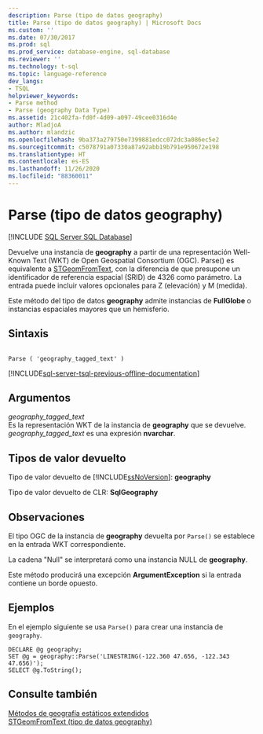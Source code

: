 ```yaml
---
description: Parse (tipo de datos geography)
title: Parse (tipo de datos geography) | Microsoft Docs
ms.custom: ''
ms.date: 07/30/2017
ms.prod: sql
ms.prod_service: database-engine, sql-database
ms.reviewer: ''
ms.technology: t-sql
ms.topic: language-reference
dev_langs:
- TSQL
helpviewer_keywords:
- Parse method
- Parse (geography Data Type)
ms.assetid: 21c402fa-fd0f-4d09-a097-49cee0316d4e
author: MladjoA
ms.author: mlandzic
ms.openlocfilehash: 9ba373a279750e7399881edcc072dc3a086ec5e2
ms.sourcegitcommit: c5078791a07330a87a92abb19b791e950672e198
ms.translationtype: HT
ms.contentlocale: es-ES
ms.lasthandoff: 11/26/2020
ms.locfileid: "88360011"
---
```

# <a name="parse-geography-data-type"></a>Parse (tipo de datos geography)
[!INCLUDE [SQL Server SQL Database](../../includes/applies-to-version/sql-asdb.md)]

Devuelve una instancia de **geography** a partir de una representación Well-Known Text (WKT) de Open Geospatial Consortium (OGC). Parse() es equivalente a [STGeomFromText](../../t-sql/spatial-geography/stgeomfromtext-geography-data-type.md), con la diferencia de que presupone un identificador de referencia espacial (SRID) de 4326 como parámetro. La entrada puede incluir valores opcionales para Z (elevación) y M (medida).
  
Este método del tipo de datos **geography** admite instancias de **FullGlobe** o instancias espaciales mayores que un hemisferio.
  
## <a name="syntax"></a>Sintaxis  
  
```  
  
Parse ( 'geography_tagged_text' )  
```  
  
[!INCLUDE[sql-server-tsql-previous-offline-documentation](../../includes/sql-server-tsql-previous-offline-documentation.md)]

## <a name="arguments"></a>Argumentos
 *geography_tagged_text*  
 Es la representación WKT de la instancia de **geography** que se devuelve. *geography_tagged_text* es una expresión **nvarchar**.  
  
## <a name="return-types"></a>Tipos de valor devuelto  
 Tipo de valor devuelto de [!INCLUDE[ssNoVersion](../../includes/ssnoversion-md.md)]: **geography**  
  
 Tipo de valor devuelto de CLR: **SqlGeography**  
  
## <a name="remarks"></a>Observaciones  
 El tipo OGC de la instancia de **geography** devuelta por `Parse()` se establece en la entrada WKT correspondiente.  
  
 La cadena "Null" se interpretará como una instancia NULL de **geography**.  
  
 Este método producirá una excepción **ArgumentException** si la entrada contiene un borde opuesto.  
  
## <a name="examples"></a>Ejemplos  
 En el ejemplo siguiente se usa `Parse()` para crear una instancia de `geography`.  
  
```  
DECLARE @g geography;   
SET @g = geography::Parse('LINESTRING(-122.360 47.656, -122.343 47.656)');  
SELECT @g.ToString();  
```  
  
## <a name="see-also"></a>Consulte también  
 [Métodos de geografía estáticos extendidos](../../t-sql/spatial-geography/extended-static-geography-methods.md)   
 [STGeomFromText &#40;tipo de datos geography&#41;](../../t-sql/spatial-geography/stgeomfromtext-geography-data-type.md)  
  
  
